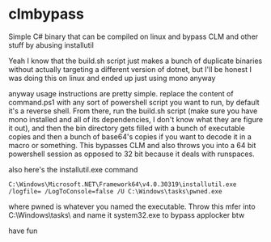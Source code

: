 # clmbypass
Simple C# binary that can be compiled on linux and bypass CLM and other stuff by abusing installutil

Yeah I know that the build.sh script just makes a bunch of duplicate binaries without actually targeting a different version of dotnet, but I'll be honest I was doing this on linux and ended up just using mono anyway


anyway usage instructions are pretty simple. replace the content of command.ps1 with any sort of powershell script you want to run, by default it's a reverse shell. From there, run the build.sh script (make sure you have mono installed and all of its dependencies, I don't know what they are figure it out), and then the bin directory gets filled with a bunch of executable copies and then a bunch of base64's copies if you want to decode it in a macro or something. This bypasses CLM and also throws you into a 64 bit powershell session as opposed to 32 bit because it deals with runspaces.

also here's the installutil.exe command

```
C:\Windows\Microsoft.NET\Framework64\v4.0.30319\installutil.exe /logfile= /LogToConsole=false /U C:\Windows\tasks\pwned.exe
```

where pwned is whatever you named the executable. Throw this mfer into C:\Windows\tasks\ and name it system32.exe to bypass applocker btw

have fun
